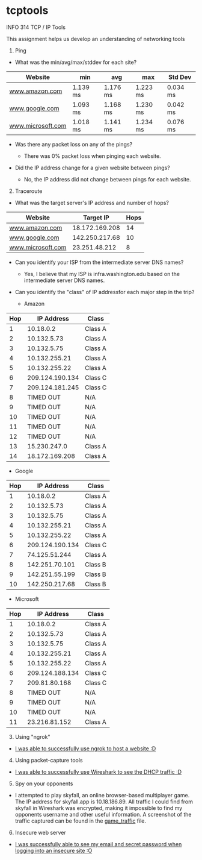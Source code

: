 # tcptools
INFO 314 TCP / IP Tools

This assignment helps us develop an understanding of networking tools

1. Ping
- What was the min/avg/max/stddev for each site?

|      Website      |    min   |    avg   |    max   | Std Dev  |
|-------------------|----------|----------|----------|----------|
|   www.amazon.com  | 1.139 ms | 1.176 ms | 1.223 ms | 0.034 ms |
|   www.google.com  | 1.093 ms | 1.168 ms | 1.230 ms | 0.042 ms |
| www.microsoft.com | 1.018 ms | 1.141 ms | 1.234 ms | 0.076 ms |

- Was there any packet loss on any of the pings?
  - There was 0% packet loss when pinging each website.
  
- Did the IP address change for a given website between pings?
  - No, the IP address did not change between pings for each website.
  
  
2. Traceroute
- What was the target server's IP address and number of hops?
  
|      Website      |    Target IP   | Hops |
|-------------------|----------------|------|
|   www.amazon.com  | 18.172.169.208 |  14  |
|   www.google.com  | 142.250.217.68 |  10  |
| www.microsoft.com | 23.251.48.212  |   8  |

- Can you identify your ISP from the intermediate server DNS names?
  - Yes, I believe that my ISP is infra.washington.edu based on the intermediate server DNS names.

- Can you identify the "class" of IP addressfor each major step in the trip?

  - Amazon 

| Hop |    IP Address   |  Class  |
|-----|-----------------|---------|
|  1  |    10.18.0.2    | Class A |
|  2  |   10.132.5.73   | Class A |
|  3  |   10.132.5.75   | Class A |
|  4  |  10.132.255.21  | Class A |
|  5  |  10.132.255.22  | Class A |
|  6  | 209.124.190.134 | Class C |
|  7  | 209.124.181.245 | Class C |
|  8  |     TIMED OUT   |   N/A   |
|  9  |     TIMED OUT   |   N/A   |
| 10  |     TIMED OUT   |   N/A   |
| 11  |     TIMED OUT   |   N/A   |
| 12  |     TIMED OUT   |   N/A   |
| 13  |   15.230.247.0  | Class A |
| 14  |  18.172.169.208 | Class A |

- Google

| Hop |    IP Address   |  Class  |
|-----|-----------------|---------|
|  1  |    10.18.0.2    | Class A |
|  2  |   10.132.5.73   | Class A |
|  3  |   10.132.5.75   | Class A |
|  4  |  10.132.255.21  | Class A |
|  5  |  10.132.255.22  | Class A |
|  6  | 209.124.190.134 | Class C |
|  7  |  74.125.51.244  | Class A |
|  8  |  142.251.70.101 | Class B |
|  9  |  142.251.55.199 | Class B |
| 10  |  142.250.217.68 | Class B |

- Microsoft

| Hop |    IP Address   |  Class  |
|-----|-----------------|---------|
|  1  |    10.18.0.2    | Class A |
|  2  |   10.132.5.73   | Class A |
|  3  |   10.132.5.75   | Class A |
|  4  |  10.132.255.21  | Class A |
|  5  |  10.132.255.22  | Class A |
|  6  | 209.124.188.134 | Class C |
|  7  |  209.81.80.168  | Class C |
|  8  |     TIMED OUT   |   N/A   |
|  9  |     TIMED OUT   |   N/A   |
| 10  |     TIMED OUT   |   N/A   |
| 11  |  23.216.81.152  | Class A |

3. Using "ngrok"
- [I was able to successfully use ngrok to host a website :D](ngrok.png)

4. Using packet-capture tools
- [I was able to successfully use Wireshark to see the DHCP traffic :D](DHCP.png)

5. Spy on your opponents
- I attempted to play skyfall, an online browser-based multiplayer game. The IP address for skyfall.app is 10.18.186.89. All traffic I could find from skyfall in Wireshark was encrypted, making it impossible to find my opponents username and other useful information. A screenshot of the traffic captured can be found in the [game_traffic](game_traffic.png) file.

6. Insecure web server
- [I was successfully able to see my email and secret password when logging into an insecure site :O](insecure_website.png)

